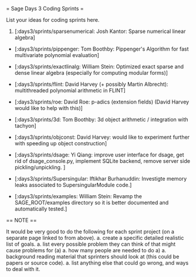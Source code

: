 = Sage Days 3 Coding Sprints =

List your ideas for coding sprints here.

 1. [:days3/sprints/sparsenumerical: Josh Kantor: Sparse numerical linear algebra]

 * [:days3/sprints/pippenger: Tom Boothby: Pippenger's Algorithm for fast multivariate polynomial evaluation]

 * [:days3/sprints/exactlinalg: William Stein: Optimized exact sparse and dense linear algebra (especially for computing modular forms)]

 * [:days3/sprints/flint: David Harvey (+ possibly Martin Albrecht): multithreaded polynomial arithmetic in FLINT]

 * [:days3/sprints/roe: David Roe: p-adics (extension fields) (David Harvey would like to help with this)]

 * [:days3/sprints/3d: Tom Boothby: 3d object arithmetic / integration with tachyon]

 * [:days3/sprints/objconst: David Harvey: would like to experiment further with speeding up object construction]
 * [:days3/sprints/dsage: Yi Qiang: improve user interface for dsage, get rid of dsage_console.py, implement SQLite backend, remove server side pickling/unpickling. ]

 * [:days3/sprints/Supersingular: Iftikhar Burhanuddin: Investigte memory leaks associated to SupersingularModule code.]

 * [:days3/sprints/examples: William Stein: Revamp the SAGE_ROOT/examples directory so it is better documented and automatically tested.]

== NOTE ==

It would be very good to do the following for each sprint project (on a separate page linked to from above).
    a. create a specific detailed realistic list of goals.
    a. list every possible problem they can think of that might cause problems for (a)
    a. how many people are needed to do a)
    a. background reading material that sprinters should look at (this could be papers or source code).
    a. list anything else that could go wrong, and ways to deal with it.
